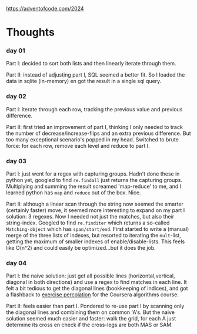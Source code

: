 https://adventofcode.com/2024

# Thoughts

### day 01

Part I: decided to sort both lists and then linearly iterate through them.

Part II: instead of adjusting part I, SQL seemed a better fit. So I loaded the data in sqlite (in-memory) en got the result in a single sql query.

### day 02

Part I: iterate through each row, tracking the previous value and previous difference.

Part II: first tried an improvement of part I, thinking I only needed to track the number of decrease/increase-flips and an extra previous difference. But too many exceptional scenario's popped in my head. Switched to brute force: for each row, remove each level and reduce to part I.

### day 03

Part I: just went for a regex with capturing groups. Hadn't done these in python yet, googled to find `re.findall` just returns the capturing groups. Multiplying and summing the result screamed 'map-reduce' to me, and I learned python has `map` and `reduce` out of the box. Nice.

Part II: although a linear scan through the string now seemed the smarter (certainly faster) move, it seemed more interesting to expand on my part I solution: 3 regexes. Now I needed not just the matches, but also their string-index. Googled to find `re.finditer` which returns a so-called `Matching-object` which has `span/start/end`. First started to write a (manual) merge of the three lists of indexes, but resorted to iterating the `mult`-list, getting the maximum of smaller indexes of enable/disable-lists. This feels like O(n^2) and could easily be optimized...but it does the job.

### day 04

Part I: the naive solution: just get all possible lines (horizontal,vertical, diagonal in both directions) and use a regex to find matches in each line. It felt a bit tedious to get the diagonal lines (bookkeeping of indices), and got a flashback to [exercise percolation](https://coursera.cs.princeton.edu/algs4/assignments/percolation/specification.php) for the Coursera algorithms course.

Part II: feels easier than part I. Pondered to re-use part I by scanning only the diagonal lines and combining them on common 'A's. But the naive solution seemed much easier and faster: walk the grid, for each A just determine its cross en check if the cross-legs are both MAS or SAM.
